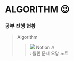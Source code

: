 # ALGORITHM 😉

### 공부 진행 현황
> Algorithm
> > <img src="https://img.shields.io/badge/Notion-000000?style=flat-square&logo=notion&logoColor=white"/>   Notion  ↗   
> > : 틀린 문제 오답 노트

